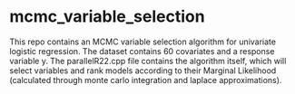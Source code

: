 # mcmc_variable_selection

This repo contains an MCMC variable selection algorithm for univariate logistic regression. The dataset contains 60 covariates and a response variable y. The parallelR22.cpp file contains the algorithm itself, which will select variables and rank models according to their Marginal Likelihood (calculated through monte carlo integration and laplace approximations).  
